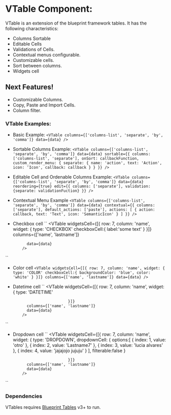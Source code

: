 # VTable Component:
VTable is an extension of the blueprint framework tables.
It has the following characteristics:
- Columns Sortable
- Editable Cells
- Validations of Cells.
- Contextual menus configurable.
- Customizable cells.
- Sort between columns.
- Widgets cell
 
## Next Features!
  - Customizable Columns.
  - Copy, Paste and Import Cells.
  - Column filter.

### VTable Examples:
- Basic Example:
``
<VTable columns={['columns-list', 'separate', 'by', 'comma']} data={data} />
``
- Sortable Columns Example:
``
<VTable
      columns={['columns-list', 'separate', 'by', 'comma']}
      data={data}
      sortable={{
        columns: ['columns-list', 'separate'],
        onSort: callbackFunction,
        custom_render_menu: {
          separate: {
            name: 'action',
            text: 'Action',
            icon: 'Icon',
            callback: callback
          }
        }
      }}
    />
``

- Editable Cell and Ordenable Columns Example:
``
<VTable
      columns={['columns-list', 'separate', 'by', 'comma']}
      data={data}
      reordering={true}
      edit={{ columns: ['separate'], validation: {separate: validationFuction} }}
    />
``

- Contextual Menu Example 
``
<VTable
      columns={['columns-list', 'separate', 'by', 'comma']}
      data={data}
      contextual={{
        columns: ['separate'],
        default_actions: ['paste'],
        actions: [
          {
            action: callback,
            text: 'Text',
            icon: 'SemanticIcon'
          }
        ]
      }}
    />
``

- Checkbox cell
``
 <VTable
            widgetsCell={[{
                              row: 7,
                              column: 'name',
                              widget: {
                                type: 'CHECKBOX'
                                checkboxCell:{
                                    label:'some text'
                                     }
                              }]}
            columns={['name', 'lastname']}

            data={data}
          />
``

- Color cell
``
 <VTable
            widgetsCell={[{
                              row: 7,
                              column: 'name',
                              widget: {
                                type: 'COLOR'
                                checkboxCell:{
                                    backgroundColor: 'blue',
                                    color: 'white'
                                     }
                              }]}
            columns={['name', 'lastname']}
            data={data}
          />
``

- Datetime cell
``
 <VTable
            widgetsCell={[{
                              row: 7,
                              column: 'name',
                              widget: {
                                type: 'DATETIME'

                              }]}
            columns={['name', 'lastname']}
            data={data}
          />
``

- Dropdown cell
``
 <VTable
            widgetsCell={[{
                              row: 7,
                              column: 'name',
                              widget: {
                               type: 'DROPDOWN',
                                   dropdownCell: {
                                     options:[
                                       { index: 1, value: 'otro' },
                                       { index: 2, value: 'Lastname7' },
                                       { index: 3, value: 'lucia alvares' },
                                       { index: 4, value: 'jajajojo jujuju' }
                                     ],
                                     filterable:false
                                   }

                              }]}
            columns={['name', 'lastname']}
            data={data}
          />
``

### Dependencies
VTables requires [Blueprint Tables](https://blueprintjs.com/docs/#table) v3+ to run.


